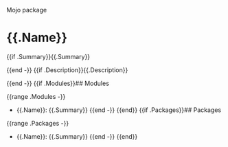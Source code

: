 Mojo package

# {{.Name}}

{{if .Summary}}{{.Summary}}

{{end -}}
{{if .Description}}{{.Description}}

{{end -}}
{{if .Modules}}## Modules

{{range .Modules -}}
 - {{.Name}}: {{.Summary}}
{{end -}}
{{end}}
{{if .Packages}}## Packages

{{range .Packages -}}
 - {{.Name}}: {{.Summary}}
{{end -}}
{{end}}
